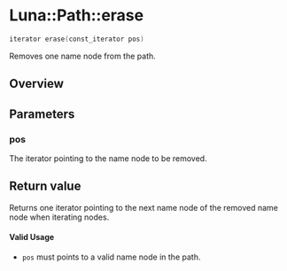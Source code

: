 # Luna::Path::erase

```c++
iterator erase(const_iterator pos)
```

Removes one name node from the path. 

## Overview


## Parameters
### pos
The iterator pointing to the name node to be removed. 

## Return value
Returns one iterator pointing to the next name node of the removed name node when iterating nodes. 

#### Valid Usage
* `pos` must points to a valid name node in the path. 

